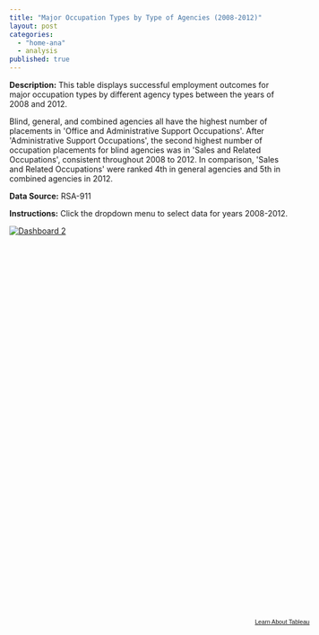```yaml
---
title: "Major Occupation Types by Type of Agencies (2008-2012)"
layout: post
categories: 
  - "home-ana"
  - analysis
published: true
---
```


**Description:** This table displays successful employment outcomes for major occupation types by different agency types between the years of 2008 and 2012.

Blind, general, and combined agencies all have the highest number of placements in 'Office and Administrative Support Occupations'. After 'Administrative Support Occupations', the second highest number of occupation placements for blind agencies was in 'Sales and Related Occupations', consistent throughout 2008 to 2012. In comparison, 'Sales and Related Occupations' were ranked 4th in general agencies and 5th in combined agencies in 2012.

**Data Source:** RSA-911

**Instructions:** Click the dropdown menu to select data for years 2008-2012.


<script type='text/javascript' src='https://public.tableausoftware.com/javascripts/api/viz_v1.js'></script><div class='tableauPlaceholder' style='width: 544px; height: 699px;'><noscript><a href='#'><img alt='Dashboard 2 ' src='https:&#47;&#47;public.tableausoftware.com&#47;static&#47;images&#47;Ma&#47;MajorOccupationTypeAnalysis&#47;Dashboard2&#47;1_rss.png' style='border: none' /></a></noscript><object class='tableauViz' width='544' height='699' style='display:none;'><param name='host_url' value='https%3A%2F%2Fpublic.tableausoftware.com%2F' /> <param name='site_root' value='' /><param name='name' value='MajorOccupationTypeAnalysis&#47;Dashboard2' /><param name='tabs' value='no' /><param name='toolbar' value='yes' /><param name='static_image' value='https:&#47;&#47;public.tableausoftware.com&#47;static&#47;images&#47;Ma&#47;MajorOccupationTypeAnalysis&#47;Dashboard2&#47;1.png' /> <param name='animate_transition' value='yes' /><param name='display_static_image' value='yes' /><param name='display_spinner' value='yes' /><param name='display_overlay' value='yes' /><param name='display_count' value='yes' /></object></div><div style='width:544px;height:22px;padding:0px 10px 0px 0px;color:black;font:normal 8pt verdana,helvetica,arial,sans-serif;'><div style='float:right; padding-right:8px;'><a href='http://www.tableausoftware.com/public/about-tableau-products?ref=https://public.tableausoftware.com/views/MajorOccupationTypeAnalysis/Dashboard2' target='_blank'>Learn About Tableau</a></div></div>